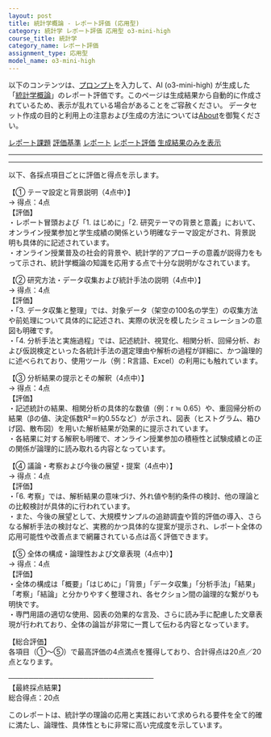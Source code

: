 ```yaml
---
layout: post
title: 統計学概論 - レポート評価 (応用型)
category: 統計学 レポート評価 応用型 o3-mini-high
course_title: 統計学
category_name: レポート評価
assignment_type: 応用型
model_name: o3-mini-high
---
```


以下のコンテンツは、[プロンプト](https://github.com/takedatoshiyuki/synthetic_assignments/tree/main/generated/統計学/o3-mini-high/prompt_レポート評価-応用型.md)を入力して、AI (o3-mini-high) が生成した「[統計学概論](/contents/統計学/)」のレポート評価です。このページは生成結果から自動的に作成されているため、表示が乱れている場合があることをご容赦ください。
データセット作成の目的と利用上の注意および生成の方法については[About](/About)を御覧ください。

[レポート課題](../レポート課題-応用型)
[評価基準](../評価基準-応用型)
[レポート](../レポート-応用型)
[レポート評価](../レポート評価-応用型)
[生成結果のみを表示](https://github.com/takedatoshiyuki/synthetic_assignments/tree/main/generated/統計学/o3-mini-high/レポート評価-応用型.md)
  

***
***
  
以下、各採点項目ごとに評価と得点を示します。

【① テーマ設定と背景説明（4点中）】  
→ 得点：4点  
【評価】  
・レポート冒頭および「1. はじめに」「2. 研究テーマの背景と意義」において、オンライン授業参加と学生成績の関係という明確なテーマ設定がされ、背景説明も具体的に記述されています。  
・オンライン授業普及の社会的背景や、統計学的アプローチの意義が説得力をもって示され、統計学概論の知識を応用する点で十分な説明がなされています。

【② 研究方法・データ収集および統計手法の説明（4点中）】  
→ 得点：4点  
【評価】  
・「3. データ収集と整理」では、対象データ（架空の100名の学生）の収集方法や前処理について具体的に記述され、実際の状況を模したシミュレーションの意図も明確です。  
・「4. 分析手法と実施過程」では、記述統計、視覚化、相関分析、回帰分析、および仮説検定といった各統計手法の選定理由や解析の過程が詳細に、かつ論理的に述べられており、使用ツール（例：R言語、Excel）の利用にも触れています。

【③ 分析結果の提示とその解釈（4点中）】  
→ 得点：4点  
【評価】  
・記述統計の結果、相関分析の具体的な数値（例：r ≒ 0.65）や、重回帰分析の結果（βの値、決定係数R²＝約0.55など）が示され、図表（ヒストグラム、箱ひげ図、散布図）を用いた解析結果が効果的に提示されています。  
・各結果に対する解釈も明確で、オンライン授業参加の積極性と試験成績との正の関係が論理的に読み取れる内容となっています。

【④ 議論・考察および今後の展望・提案（4点中）】  
→ 得点：4点  
【評価】  
・「6. 考察」では、解析結果の意味づけ、外れ値や制約条件の検討、他の理論との比較検討が具体的に行われています。  
・また、今後の展望として、大規模サンプルの追跡調査や質的評価の導入、さらなる解析手法の検討など、実務的かつ具体的な提案が提示され、レポート全体の応用可能性や改善点まで網羅されている点は高く評価できます。

【⑤ 全体の構成・論理性および文章表現（4点中）】  
→ 得点：4点  
【評価】  
・全体の構成は「概要」「はじめに」「背景」「データ収集」「分析手法」「結果」「考察」「結論」と分かりやすく整理され、各セクション間の論理的な繋がりも明快です。  
・専門用語の適切な使用、図表の効果的な言及、さらに読み手に配慮した文章表現が行われており、全体の論旨が非常に一貫して伝わる内容となっています。

【総合評価】  
各項目（①～⑤）で最高評価の4点満点を獲得しており、合計得点は20点／20点となります。

─────────────────────────────  
【最終採点結果】  
総合得点：20点

このレポートは、統計学の理論の応用と実践において求められる要件を全て的確に満たし、論理性、具体性ともに非常に高い完成度を示しています。
